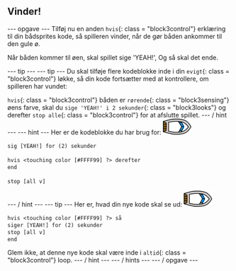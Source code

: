 ## Vinder!

\--- opgave \--- Tilføj nu en anden `hvis`{: class = "block3control"} erklæring til din bådsprites kode, så spilleren vinder, når de gør båden ankommer til den gule ø.

Når båden kommer til øen, skal spillet sige 'YEAH!', Og så skal det ende.

\--- tip \--- \--- tip \--- Du skal tilføje flere kodeblokke inde i din `evigt`{: class = "block3control"} løkke, så din kode fortsætter med at kontrollere, om spilleren har vundet:

`hvis`{: class = "block3control"} båden er `rørende`{: class = "block3sensing"} øens farve, skal du `sige 'YEAH!' i 2 sekunder`{: class = "block3looks"} og derefter `stop alle`{: class = "block3control"} for at afslutte spillet. \--- / hint \--- \--- hint \--- Her er de kodeblokke du har brug for: ![båd-sprite](images/boat_resize.png)

```blocks3
sig [YEAH!] for (2) sekunder

hvis <touching color [#FFFF99] ?> derefter
end

stop [all v]

```

\--- / hint \--- \--- tip \--- Her er, hvad din nye kode skal se ud: ![båd-sprite](images/boat_resize.png)

```blocks3
hvis <touching color [#FFFF99] ?> så
siger [YEAH!] for (2) sekunder
stop [all v]
end
```

Glem ikke, at denne nye kode skal være inde i `altid`{: class = "block3control"} loop. \--- / hint \--- \--- / hints \--- \--- / opgave \---